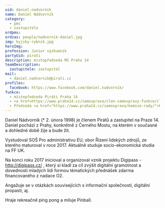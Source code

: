 ```yaml
---
uid: daniel.nadvornik
name: Daniel Nádvorník
category:
  - pms
  - zastupitele
ordpms: 
ordzas: people/nadvornik-daniel.jpg
img: kyjsky-rybnik.jpg
heroImg: 
profession: Junior výzkumník
partyUid: pirati
description: místopředseda MS Praha 14
teamDescription:
  zastupitele: zastupitel
mail:
  - daniel.nadvornik@pirati.cz
profiles:
  facebook: https://www.facebook.com/daniel.nadvornik/
funkce:
  - místopředseda Piráti Praha 14
  - <a href=https://www.praha14.cz/samosprava/clen-samospravy-funkce/clen-zastupitelstva/">zastupitel</a>
  - Předseda <a href="https://www.praha14.cz/samosprava/komise-rady/">Komise pro Digitalizaci, transparentní a otevřenou radnici</a>
---
```


Daniel Nádvorník (* 2. února 1998) je členem Pirátů a zastupitel na Praze 14. Daniel pochází z Prahy, konkrétně z Černého Mostu, na kterém v současné a dohledné době žije a bude žít.

Vystudoval SOŠ Pro administrativu EU, obor Řízení lidských zdrojů, ze kterého maturoval v roce 2017. Aktuálně studuje socio-ekonomická studia na FF UK.

Na konci roku 2017 inicioval a organizoval vznik projektu Digipass - http://digipass.cz/ , který si kladl za cíl zvýšit digitální gramotnost a dovednosti mladých lidí formou tématických přednášek zdarma financovaného z nadace O2.

Angažuje se v otázkách souvisejících s informační společností, digitální propastí, aj.

Hraje rekreačně ping pong a miluje Pinball.